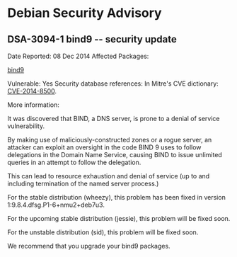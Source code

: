 
Debian Security Advisory
========================


DSA-3094-1 bind9 -- security update
-----------------------------------



Date Reported:
08 Dec 2014
Affected Packages:

[bind9](https://packages.debian.org/src:bind9)

Vulnerable:
Yes
Security database references:
In Mitre's CVE dictionary: [CVE-2014-8500](https://security-tracker.debian.org/tracker/CVE-2014-8500).  

More information:

It was discovered that BIND, a DNS server, is prone to a denial of
service vulnerability.


By making use of maliciously-constructed zones or a rogue server, an
attacker can exploit an oversight in the code BIND 9 uses to follow
delegations in the Domain Name Service, causing BIND to issue unlimited
queries in an attempt to follow the delegation.


This can lead to resource exhaustion and denial of service
(up to and including termination of the named server process.)


For the stable distribution (wheezy), this problem has been fixed in
version 1:9.8.4.dfsg.P1-6+nmu2+deb7u3.


For the upcoming stable distribution (jessie), this problem will be
fixed soon.


For the unstable distribution (sid), this problem will be fixed soon.


We recommend that you upgrade your bind9 packages.






